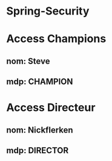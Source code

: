 # Spring-Security

# Access Champions
## nom: Steve
## mdp: CHAMPION

# Access Directeur
## nom: Nickflerken
## mdp: DIRECTOR

